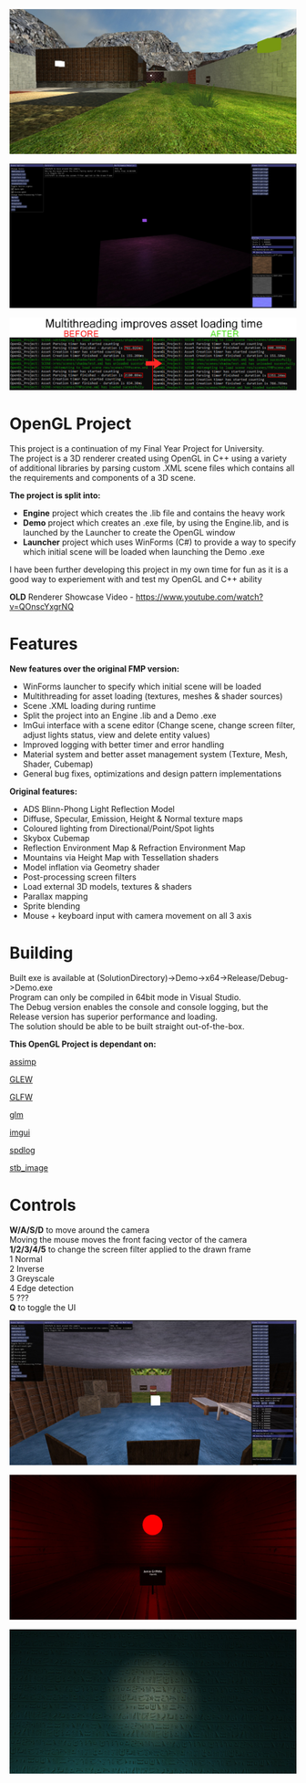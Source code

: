 ![](https://github.com/JamGrif/OpenGLProject/blob/main/media/banner1.jpg?raw=true)

![](https://github.com/JamGrif/OpenGLProject/blob/main/media/banner4.jpg?raw=true)

![](https://github.com/JamGrif/OpenGLProject/blob/main/media/banner6.jpg?raw=true)

# OpenGL Project

This project is a continuation of my Final Year Project for University.  
The project is a 3D renderer created using OpenGL in C++ using a variety of additional libraries by parsing custom .XML scene files which contains all the requirements and components of a 3D scene. 

**The project is split into:**  
- **Engine** project which creates the .lib file and contains the heavy work 
- **Demo** project which creates an .exe file, by using the Engine.lib, and is launched by the Launcher to create the OpenGL window
- **Launcher** project which uses WinForms (C#) to provide a way to specify which initial scene will be loaded when launching the Demo .exe

I have been further developing this project in my own time for fun as it is a good way to experiement with and test my OpenGL and C++ ability  

**OLD** Renderer Showcase Video - https://www.youtube.com/watch?v=QOnscYxgrNQ

# Features

**New features over the original FMP version:**  
- WinForms launcher to specify which initial scene will be loaded
- Multithreading for asset loading (textures, meshes & shader sources)  
- Scene .XML loading during runtime  
- Split the project into an Engine .lib and a Demo .exe  
- ImGui interface with a scene editor (Change scene, change screen filter, adjust lights status, view and delete entity values)  
- Improved logging with better timer and error handling  
- Material system and better asset management system (Texture, Mesh, Shader, Cubemap)
- General bug fixes, optimizations and design pattern implementations  

**Original features:**  
- ADS Blinn-Phong Light Reflection Model  
- Diffuse, Specular, Emission, Height & Normal texture maps
- Coloured lighting from Directional/Point/Spot lights  
- Skybox Cubemap  
- Reflection Environment Map & Refraction Environment Map  
- Mountains via Height Map with Tessellation shaders  
- Model inflation via Geometry shader  
- Post-processing screen filters  
- Load external 3D models, textures & shaders  
- Parallax mapping   
- Sprite blending  
- Mouse + keyboard input with camera movement on all 3 axis  

# Building

Built exe is available at (SolutionDirectory)->Demo->x64->Release/Debug->Demo.exe  
Program can only be compiled in 64bit mode in Visual Studio.  
The Debug version enables the console and console logging, but the Release version has superior performance and loading.    
The solution should be able to be built straight out-of-the-box.  

**This OpenGL Project is dependant on:**

[assimp](https://github.com/assimp/assimp)

[GLEW](https://github.com/nigels-com/glew)

[GLFW](https://github.com/glfw/glfw)

[glm](https://github.com/g-truc/glm)

[imgui](https://github.com/ocornut/imgui)

[spdlog](https://github.com/gabime/spdlog)

[stb_image](https://github.com/nothings/stb)

# Controls

**W/A/S/D** to move around the camera  
Moving the mouse moves the front facing vector of the camera  
**1/2/3/4/5** to change the screen filter applied to the drawn frame  
	1 Normal  
	2 Inverse  
	3 Greyscale  
	4 Edge detection  
	5 ???  
**Q** to toggle the UI

![](https://github.com/JamGrif/OpenGLProject/blob/main/media/banner5.jpg?raw=true)

![](https://github.com/JamGrif/OpenGLProject/blob/main/media/banner2.jpg?raw=true)

![](https://github.com/JamGrif/OpenGLProject/blob/main/media/banner3.jpg?raw=true)
